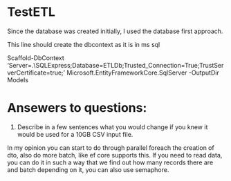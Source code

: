 # TestETL

Since the database was created initially, I used the database first approach.

This line should create the dbcontext as it is in ms sql

Scaffold-DbContext ‘Server=.\SQLExpress;Database=ETLDb;Trusted_Connection=True;TrustServerCertificate=true;’ Microsoft.EntityFrameworkCore.SqlServer -OutputDir Models

# Ansewers to questions:
 
1. Describe in a few sentences what you would change if you knew it would be used for a 10GB CSV input file. 

In my opinion you can start to do through parallel foreach the creation of dto, also do more batch, like ef core supports this. If you need to read data, you can do it in such a way that we find out how many records there are and batch depending on it, you can also use semaphore.

